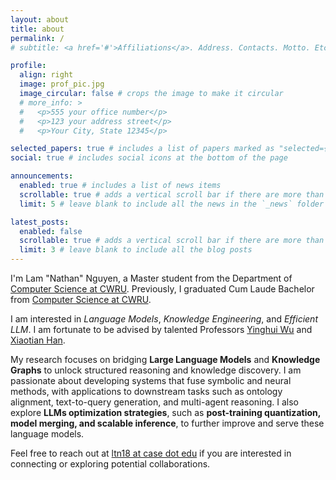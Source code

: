 ```yaml
---
layout: about
title: about
permalink: /
# subtitle: <a href='#'>Affiliations</a>. Address. Contacts. Motto. Etc.

profile:
  align: right
  image: prof_pic.jpg
  image_circular: false # crops the image to make it circular
  # more_info: >
  #   <p>555 your office number</p>
  #   <p>123 your address street</p>
  #   <p>Your City, State 12345</p>

selected_papers: true # includes a list of papers marked as "selected={true}"
social: true # includes social icons at the bottom of the page

announcements:
  enabled: true # includes a list of news items
  scrollable: true # adds a vertical scroll bar if there are more than 3 news items
  limit: 5 # leave blank to include all the news in the `_news` folder

latest_posts:
  enabled: false
  scrollable: true # adds a vertical scroll bar if there are more than 3 new posts items
  limit: 3 # leave blank to include all the blog posts
---
```


I'm Lam "Nathan" Nguyen, a Master student from the Department of [Computer Science at CWRU](). Previously, I graduated Cum Laude Bachelor from [Computer Science at CWRU]().

I am interested in *Language Models*, *Knowledge Engineering*, and *Efficient LLM*. I am fortunate to be advised by talented Professors [Yinghui Wu](https://yinghwu.github.io) and [Xiaotian Han](https://ahxt.github.io).

My research focuses on bridging **Large Language Models** and **Knowledge Graphs** to unlock structured reasoning and knowledge discovery. I am passionate about developing systems that fuse symbolic and neural methods, with applications to downstream tasks such as ontology alignment, text-to-query generation, and multi-agent reasoning. I also explore **LLMs optimization strategies**, such as **post-training quantization, model merging, and scalable inference**, to further improve and serve these language models.

Feel free to reach out at [ltn18 at case dot edu](mailto:ltn18@case.edu) if you are interested in connecting or exploring potential collaborations.
